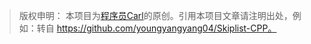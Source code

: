> 版权申明： 本项目为[程序员Carl](https://github.com/youngyangyang04)的原创。引用本项目文章请注明出处，例如：转自 https://github.com/youngyangyang04/Skiplist-CPP。


